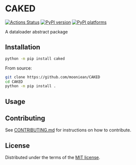 # CAKED

[![Actions Status][actions-badge]][actions-link]
[![PyPI version][pypi-version]][pypi-link]
[![PyPI platforms][pypi-platforms]][pypi-link]

A dataloader abstract package

## Installation

```bash
python -m pip install caked
```

From source:
```bash
git clone https://github.com/mooniean/CAKED
cd CAKED
python -m pip install .
```

## Usage


## Contributing

See [CONTRIBUTING.md](CONTRIBUTING.md) for instructions on how to contribute.

## License

Distributed under the terms of the [MIT license](LICENSE).


<!-- prettier-ignore-start -->
[actions-badge]:            https://github.com/mooniean/CAKED/workflows/CI/badge.svg
[actions-link]:             https://github.com/mooniean/CAKED/actions
[pypi-link]:                https://pypi.org/project/CAKED/
[pypi-platforms]:           https://img.shields.io/pypi/pyversions/CAKED
[pypi-version]:             https://img.shields.io/pypi/v/CAKED
<!-- prettier-ignore-end -->
